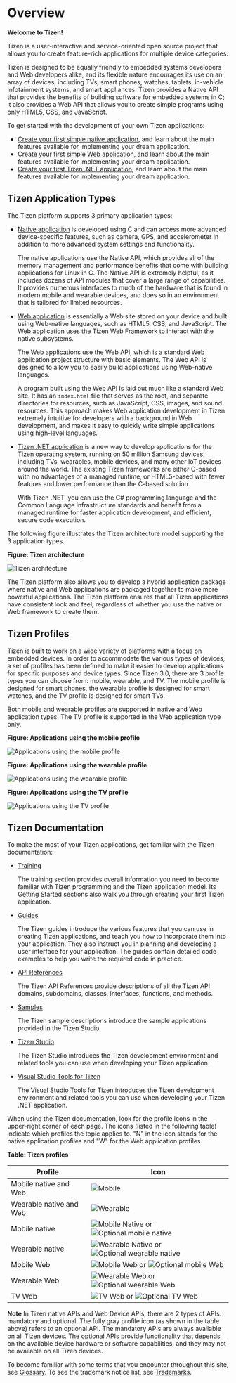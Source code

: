 

Overview <a name="tizen-training"></a>
========

**Welcome to Tizen!**

Tizen is a user-interactive and service-oriented open source project
that allows you to create feature-rich applications for multiple device
categories.

Tizen is designed to be equally friendly to embedded systems developers
and Web developers alike, and its flexible nature encourages its use on
an array of devices, including TVs, smart phones, watches, tablets,
in-vehicle infotainment systems, and smart appliances. Tizen provides a
Native API that provides the benefits of building software for embedded
systems in C; it also provides a Web API that allows you to create
simple programs using only HTML5, CSS, and JavaScript.

To get started with the development of your own Tizen applications:

-   [Create your first simple native
    application](native/getting-started-n.md), and learn about the main
    features available for implementing your dream application.
-   [Create your first simple Web
    application](web/getting-started-w.md), and learn about the main
    features available for implementing your dream application.
-   [Create your first Tizen .NET application](dotnet/first-app.md),
    and learn about the main features available for implementing your
    dream application.

Tizen Application Types <a name="type"></a>
-----------------------

The Tizen platform supports 3 primary application types:

-   [Native application](native/cover-page-n.md) is developed using C
    and can access more advanced device-specific features, such as
    camera, GPS, and accelerometer in addition to more advanced system
    settings and functionality.

    The native applications use the Native API, which provides all of
    the memory management and performance benefits that come with
    building applications for Linux in C. The Native API is extremely
    helpful, as it includes dozens of API modules that cover a large
    range of capabilities. It provides numerous interfaces to much of
    the hardware that is found in modern mobile and wearable devices,
    and does so in an environment that is tailored for
    limited resources.

-   [Web application](web/cover-page-w.md) is essentially a Web site
    stored on your device and built using Web-native languages, such as
    HTML5, CSS, and JavaScript. The Web application uses the Tizen Web
    Framework to interact with the native subsystems.

    The Web applications use the Web API, which is a standard Web
    application project structure with basic elements. The Web API is
    designed to allow you to easily build applications using
    Web-native languages.

    A program built using the Web API is laid out much like a standard
    Web site. It has an `index.html` file that serves as the root, and
    separate directories for resources, such as JavaScript, CSS, images,
    and sound resources. This approach makes Web application development
    in Tizen extremely intuitive for developers with a background in Web
    development, and makes it easy to quickly write simple applications
    using high-level languages.

-   [Tizen .NET application](dotnet/overview.md) is a new way to
    develop applications for the Tizen operating system, running on 50
    million Samsung devices, including TVs, wearables, mobile devices,
    and many other IoT devices around the world. The existing Tizen
    frameworks are either C-based with no advantages of a managed
    runtime, or HTML5-based with fewer features and lower performance
    than the C-based solution.

    With Tizen .NET, you can use the C\# programming language and the
    Common Language Infrastructure standards and benefit from a managed
    runtime for faster application development, and efficient, secure
    code execution.

The following figure illustrates the Tizen architecture model supporting
the 3 application types.

**Figure: Tizen architecture**

![Tizen architecture](./media/what-is-tizen-architecture.png)

The Tizen platform also allows you to develop a hybrid application
package where native and Web applications are packaged together to make
more powerful applications. The Tizen platform ensures that all Tizen
applications have consistent look and feel, regardless of whether you
use the native or Web framework to create them.

Tizen Profiles <a name="profiles"></a>
--------------

Tizen is built to work on a wide variety of platforms with a focus on
embedded devices. In order to accommodate the various types of devices,
a set of profiles has been defined to make it easier to develop
applications for specific purposes and device types. Since Tizen 3.0,
there are 3 profile types you can choose from: mobile, wearable, and TV.
The mobile profile is designed for smart phones, the wearable profile is
designed for smart watches, and the TV profile is designed for smart
TVs.

Both mobile and wearable profiles are supported in native and Web
application types. The TV profile is supported in the Web application
type only.

**Figure: Applications using the mobile profile**

![Applications using the mobile profile](./media/profile-mobile.png)

**Figure: Applications using the wearable profile**

![Applications using the wearable profile](./media/profile-wearable.png)

**Figure: Applications using the TV profile**

![Applications using the TV profile](./media/profile-tv.png)

Tizen Documentation <a name="doc"></a>
-------------------

To make the most of your Tizen applications, get familiar with the Tizen
documentation:

-   [Training](./cover-page.md)

    The training section provides overall information you need to become
    familiar with Tizen programming and the Tizen application model. Its
    Getting Started sections also walk you through creating your first
    Tizen application.

-   [Guides](../guides/cover-page.md)

    The Tizen guides introduce the various features that you can use in
    creating Tizen applications, and teach you how to incorporate them
    into your application. They also instruct you in planning and
    developing a user interface for your application. The guides contain
    detailed code examples to help you write the required code
    in practice.

-   [API
    References](../../org.tizen.web.apireference/html/cover_page.htm)

    The Tizen API References provide descriptions of all the Tizen API
    domains, subdomains, classes, interfaces, functions, and methods.

-   [Samples](https://developer.tizen.org/development/sample)

    The Tizen sample descriptions introduce the sample applications
    provided in the Tizen Studio.

-   [Tizen Studio](../tizen-studio/cover-page.md)

    The Tizen Studio introduces the Tizen development environment and
    related tools you can use when developing your Tizen application.

-   [Visual Studio Tools for Tizen](../vstools/download.md)

    The Visual Studio Tools for Tizen introduces the Tizen development
    environment and related tools you can use when developing your Tizen
    .NET application.

When using the Tizen documentation, look for the profile icons in the
upper-right corner of each page. The icons (listed in the following
table) indicate which profiles the topic applies to. "N" in the icon
stands for the native application profiles and "W" for the Web
application profiles.

**Table: Tizen profiles**

  Profile                   |Icon          
  --------------------------|-------------------------------------------
  Mobile native and Web     |![Mobile](./media/mobile-s-wn.png)
  Wearable native and Web   |![Wearable](./media/wearable-s-wn.png)
  Mobile native             |![Mobile Native](./media/mobile-s-n.png) or ![Optional mobile native](./media/mobile-s-n-optional.png)
  Wearable native           |![Wearable Native](./media/wearable-s-n.png) or ![Optional wearable native](./media/wearable-s-n-optional.png)
  Mobile Web                |![Mobile Web](./media/mobile-s-w.png) or ![Optional mobile Web](./media/mobile-s-w-optional.png)
  Wearable Web              |![Wearable Web](./media/wearable-s-w.png) or ![Optional wearable Web](./media/wearable-s-w-optional.png)
  TV Web                    |![TV Web](./media/tv-s-w.png) or ![Optional TV Web](./media/tv-s-w-optional.png)

<div class="note">

**Note** In Tizen native APIs and Web Device APIs, there are 2 types of
APIs: mandatory and optional. The fully gray profile icon (as shown in
the table above) refers to an optional API.
The mandatory APIs are always available on all Tizen devices. The
optional APIs provide functionality that depends on the available device
hardware or software capabilities, and they may not be available on all
Tizen devices.

</div>

To become familiar with some terms that you encounter throughout this
site, see
[Glossary](https://developer.tizen.org/development/getting-started/glossary).
To see the trademark notice list, see
[Trademarks](https://developer.tizen.org/development/training/trademarks).
